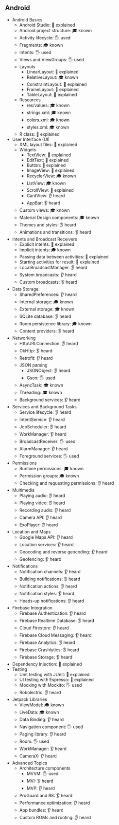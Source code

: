## Android

- Android Basics 
  - Android Studio: 🙋 explained
  - Android project structure: 🎓 known
  - Activity lifecycle: 🖐️ used
  - Fragments: 🎓 known
  - Intents: 🖐️ used
  - Views and ViewGroups: 🖐️ used
  - Layouts
  	- LinearLayout: 🙋 explained
	- RelativeLayout: 🎓 known
	- ConstraintLayout: 🙋 explained
	- FrameLayout: 🙋 explained
	- TableLayout: 🙋 explained
  - Resources
    - res/values: 🎓 known
    - strings.xml: 🎓 known
    - colors.xml: 🎓 known
    - styles.xml: 🎓 known
  - R class: 🙋 explained
- User Interface (UI)
  - XML layout files: 🙋 explained
  - Widgets
    - TextView: 🙋 explained
    - EditText: 🙋 explained
    - Button: 🙋 explained
    - ImageView: 🙋 explained
    - RecyclerView: 🎓 known
    - ListView: 🎓 known
    - ScrollView: 🙋 explained
    - CardView: 👂 heard
    - AppBar: 👂 heard
  - Custom views: 🎓 known
  - Material Design components: 🎓 known
  - Themes and styles: 👂 heard
  - Animations and transitions: 👂 heard
- Intents and Broadcast Receivers
  - Explicit intents: 🙋 explained
  - Implicit intents: 🎓 known
  - Passing data between activities: 🙋 explained
  - Starting activities for result: 🙋 explained
  - LocalBroadcastManager: 👂 heard
  - System broadcasts: 👂 heard
  - Custom broadcasts: 👂 heard
- Data Storage
  - SharedPreferences: 👂 heard
  - Internal storage: 🎓 known
  - External storage: 🎓 known
  - SQLite database: 👂 heard
  - Room persistence library: 🎓 known
  - Content providers: 👂 heard
- Networking
  - HttpURLConnection: 👂 heard
  - OkHttp: 👂 heard
  - Retrofit: 👂 heard
  - JSON parsing
    - JSONObject: 👂 heard
    - Gson: 🖐️ used
  - AsyncTask: 🎓 known
  - Threading: 🎓 known
  - Background services: 👂 heard
- Services and Background Tasks
  - Service lifecycle: 👂 heard
  - IntentService: 👂 heard
  - JobScheduler: 👂 heard
  - WorkManager: 👂 heard
  - BroadcastReceiver: 🖐️ used
  - AlarmManager: 👂 heard
  - Foreground services: 🖐️ used
- Permissions
  - Runtime permissions: 🎓 known
  - Permission groups: 🎓 known
  - Checking and requesting permissions: 👂 heard
- Multimedia
  - Playing audio: 👂 heard
  - Playing video: 👂 heard
  - Recording audio: 👂 heard
  - Camera API: 👂 heard
  - ExoPlayer: 👂 heard
- Location and Maps
  - Google Maps API: 👂 heard
  - Location services: 👂 heard
  - Geocoding and reverse geocoding: 👂 heard
  - Geofencing: 👂 heard
- Notifications
  - Notification channels: 👂 heard
  - Building notifications: 👂 heard
  - Notification actions: 👂 heard
  - Notification styles: 👂 heard
  - Heads-up notifications: 👂 heard
- Firebase Integration
  - Firebase Authentication: 👂 heard
  - Firebase Realtime Database: 👂 heard
  - Cloud Firestore: 👂 heard
  - Firebase Cloud Messaging: 👂 heard
  - Firebase Analytics: 👂 heard
  - Firebase Crashlytics: 👂 heard
  - Firebase Storage: 👂 heard
- Dependency Injection: 🙋 explained
- Testing
  - Unit testing with JUnit: 🙋 explained
  - UI testing with Espresso: 🙋 explained
  - Mocking with Mockito: 🖐️ used
  - Robolectric: 👂 heard
- Jetpack Libraries
  - ViewModel: 🎓 known
  - LiveData: 🎓 known
  - Data Binding: 👂 heard
  - Navigation component: 🖐️ used
  - Paging library: 👂 heard
  - Room: 🖐️ used
  - WorkManager: 👂 heard
  - CameraX: 👂 heard
- Advanced Topics
  - Architecture components
    - MVVM: 🖐️ used
    - MVI: 👂 heard
    - MVP: 👂 heard
  - ProGuard and R8: 👂 heard
  - Performance optimization: 👂 heard
  - App bundles: 👂 heard
  - Custom ROMs and rooting: 👂 heard
